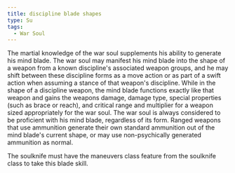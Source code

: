 ```yaml
---
title: discipline blade shapes
type: Su
tags:
  - War Soul
---
```


The martial knowledge of the war soul supplements his ability to generate his mind blade. The war soul may manifest his mind blade into the shape of a weapon from a known discipline's associated weapon groups, and he may shift between these discipline forms as a move action or as part of a swift action when assuming a stance of that weapon's discipline. While in the shape of a discipline weapon, the mind blade functions exactly like that weapon and gains the weapons damage, damage type, special properties (such as brace or reach), and critical range and multiplier for a weapon sized appropriately for the war soul. The war soul is always considered to be proficient with his mind blade, regardless of its form. Ranged weapons that use ammunition generate their own standard ammunition out of the mind blade's current shape, or may use non-psychically generated ammunition as normal.

The soulknife must have the maneuvers class feature from the soulknife class to take this blade skill.

